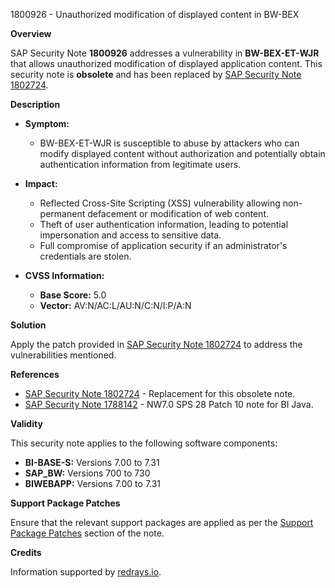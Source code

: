 1800926 - Unauthorized modification of displayed content in BW-BEX

**Overview**
  
SAP Security Note **1800926** addresses a vulnerability in **BW-BEX-ET-WJR** that allows unauthorized modification of displayed application content. This security note is **obsolete** and has been replaced by [SAP Security Note 1802724](https://me.sap.com/notes/1802724).

**Description**

- **Symptom:** 
  - BW-BEX-ET-WJR is susceptible to abuse by attackers who can modify displayed content without authorization and potentially obtain authentication information from legitimate users.

- **Impact:** 
  - Reflected Cross-Site Scripting (XSS) vulnerability allowing non-permanent defacement or modification of web content.
  - Theft of user authentication information, leading to potential impersonation and access to sensitive data.
  - Full compromise of application security if an administrator's credentials are stolen.

- **CVSS Information:**
  - **Base Score:** 5.0
  - **Vector:** AV:N/AC:L/AU:N/C:N/I:P/A:N

**Solution**

Apply the patch provided in [SAP Security Note 1802724](https://me.sap.com/notes/1802724) to address the vulnerabilities mentioned.

**References**

- [SAP Security Note 1802724](https://me.sap.com/notes/1802724) - Replacement for this obsolete note.
- [SAP Security Note 1788142](https://me.sap.com/notes/1788142) - NW7.0 SPS 28 Patch 10 note for BI Java.

**Validity**

This security note applies to the following software components:

- **BI-BASE-S:** Versions 7.00 to 7.31
- **SAP_BW:** Versions 700 to 730
- **BIWEBAPP:** Versions 7.00 to 7.31

**Support Package Patches**

Ensure that the relevant support packages are applied as per the [Support Package Patches](https://me.sap.com/support-package-patches) section of the note.

**Credits**

Information supported by [redrays.io](https://redrays.io).